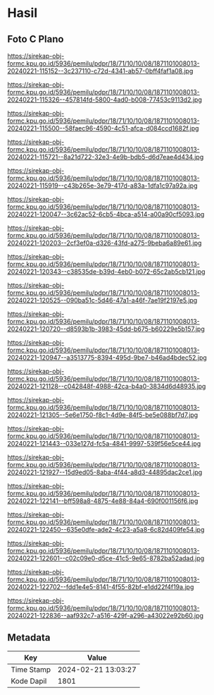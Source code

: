 # Hasil

## Foto C Plano

https://sirekap-obj-formc.kpu.go.id/5936/pemilu/pdpr/18/71/10/10/08/1871101008013-20240221-115152--3c237110-c72d-4341-ab57-0bff4faf1a08.jpg

https://sirekap-obj-formc.kpu.go.id/5936/pemilu/pdpr/18/71/10/10/08/1871101008013-20240221-115326--457814fd-5800-4ad0-b008-77453c9113d2.jpg

https://sirekap-obj-formc.kpu.go.id/5936/pemilu/pdpr/18/71/10/10/08/1871101008013-20240221-115500--58faec96-4590-4c51-afca-d084ccd1682f.jpg

https://sirekap-obj-formc.kpu.go.id/5936/pemilu/pdpr/18/71/10/10/08/1871101008013-20240221-115721--8a21d722-32e3-4e9b-bdb5-d6d7eae4d434.jpg

https://sirekap-obj-formc.kpu.go.id/5936/pemilu/pdpr/18/71/10/10/08/1871101008013-20240221-115919--c43b265e-3e79-417d-a83a-1dfa1c97a92a.jpg

https://sirekap-obj-formc.kpu.go.id/5936/pemilu/pdpr/18/71/10/10/08/1871101008013-20240221-120047--3c62ac52-6cb5-4bca-a514-a00a90cf5093.jpg

https://sirekap-obj-formc.kpu.go.id/5936/pemilu/pdpr/18/71/10/10/08/1871101008013-20240221-120203--2cf3ef0a-d326-43fd-a275-9beba6a89e61.jpg

https://sirekap-obj-formc.kpu.go.id/5936/pemilu/pdpr/18/71/10/10/08/1871101008013-20240221-120343--c38535de-b39d-4eb0-b072-65c2ab5cb121.jpg

https://sirekap-obj-formc.kpu.go.id/5936/pemilu/pdpr/18/71/10/10/08/1871101008013-20240221-120525--090ba51c-5d46-47a1-a46f-7ae19f2197e5.jpg

https://sirekap-obj-formc.kpu.go.id/5936/pemilu/pdpr/18/71/10/10/08/1871101008013-20240221-120720--d8593b1b-3983-45dd-b675-b60229e5b157.jpg

https://sirekap-obj-formc.kpu.go.id/5936/pemilu/pdpr/18/71/10/10/08/1871101008013-20240221-120947--a3513775-8394-495d-9be7-b46ad4bdec52.jpg

https://sirekap-obj-formc.kpu.go.id/5936/pemilu/pdpr/18/71/10/10/08/1871101008013-20240221-121128--c042848f-4988-42ca-b4a0-3834d6d48935.jpg

https://sirekap-obj-formc.kpu.go.id/5936/pemilu/pdpr/18/71/10/10/08/1871101008013-20240221-121305--5e6e1750-f8c1-4d9e-84f5-be5e088bf7d7.jpg

https://sirekap-obj-formc.kpu.go.id/5936/pemilu/pdpr/18/71/10/10/08/1871101008013-20240221-121443--033e127d-fc5a-4841-9997-539f56e5ce44.jpg

https://sirekap-obj-formc.kpu.go.id/5936/pemilu/pdpr/18/71/10/10/08/1871101008013-20240221-121927--15d9ed05-8aba-4f44-a8d3-44895dac2ce1.jpg

https://sirekap-obj-formc.kpu.go.id/5936/pemilu/pdpr/18/71/10/10/08/1871101008013-20240221-122141--bff598a8-4875-4e88-84a4-690f001156f6.jpg

https://sirekap-obj-formc.kpu.go.id/5936/pemilu/pdpr/18/71/10/10/08/1871101008013-20240221-122450--635e0dfe-ade2-4c23-a5a8-6c82d409fe54.jpg

https://sirekap-obj-formc.kpu.go.id/5936/pemilu/pdpr/18/71/10/10/08/1871101008013-20240221-122601--c02c09e0-d5ce-41c5-9e65-8782ba52adad.jpg

https://sirekap-obj-formc.kpu.go.id/5936/pemilu/pdpr/18/71/10/10/08/1871101008013-20240221-122702--fdd1e4e5-8141-4f55-82bf-e1dd22f4f19a.jpg

https://sirekap-obj-formc.kpu.go.id/5936/pemilu/pdpr/18/71/10/10/08/1871101008013-20240221-122836--aaf932c7-a516-429f-a296-a43022e92b60.jpg


## Metadata

| Key        | Value               |
| ---------- | ------------------- |
| Time Stamp | 2024-02-21 13:03:27 |
| Kode Dapil | 1801                |



